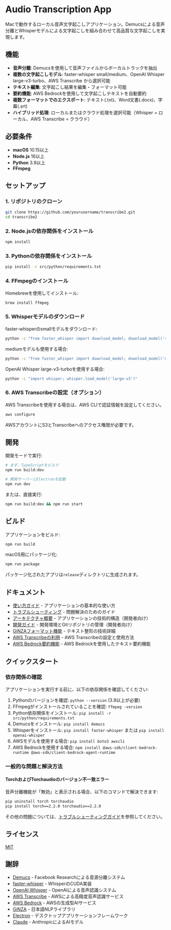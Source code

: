 # Audio Transcription App

Macで動作するローカル音声文字起こしアプリケーション。Demucsによる音声分離とWhisperモデルによる文字起こしを組み合わせて高品質な文字起こしを実現します。

## 機能

- **音声分離**: Demucsを使用して音声ファイルからボーカルトラックを抽出
- **複数の文字起こしモデル**: faster-whisper small/medium、OpenAI Whisper large-v3-turbo、AWS Transcribe から選択可能
- **テキスト編集**: 文字起こし結果を編集・フォーマット可能
- **要約機能**: AWS Bedrockを使用して文字起こしテキストを自動要約
- **複数フォーマットでのエクスポート**: テキスト(.txt)、Word文書(.docx)、字幕(.srt)
- **ハイブリッド処理**: ローカルまたはクラウド処理を選択可能（Whisper = ローカル、AWS Transcribe = クラウド）

## 必要条件

- **macOS** 10.15以上
- **Node.js** 16以上
- **Python** 3.9以上
- **FFmpeg**

## セットアップ

### 1. リポジトリのクローン

```bash
git clone https://github.com/yourusername/transcribe2.git
cd transcribe2
```

### 2. Node.jsの依存関係をインストール

```bash
npm install
```

### 3. Pythonの依存関係をインストール

```bash
pip install -r src/python/requirements.txt
```

### 4. FFmpegのインストール

Homebrewを使用してインストール:

```bash
brew install ffmpeg
```

### 5. Whisperモデルのダウンロード

faster-whisperのsmallモデルをダウンロード:

```bash
python -c "from faster_whisper import download_model; download_model('small')"
```

mediumモデルも使用する場合:

```bash
python -c "from faster_whisper import download_model; download_model('medium')"
```

OpenAI Whisper large-v3-turboを使用する場合:

```bash
python -c "import whisper; whisper.load_model('large-v3')"
```

### 6. AWS Transcribeの設定（オプション）

AWS Transcribeを使用する場合は、AWS CLIで認証情報を設定してください。

```bash
aws configure
```

AWSアカウントにS3とTranscribeへのアクセス権限が必要です。

## 開発

開発モードで実行:

```bash
# まず、TypeScriptをビルド
npm run build:dev

# 開発サーバーとElectronを起動
npm run dev
```

または、直接実行:

```bash
npm run build:dev && npm run start
```

## ビルド

アプリケーションをビルド:

```bash
npm run build
```

macOS用にパッケージ化:

```bash
npm run package
```

パッケージ化されたアプリは`release`ディレクトリに生成されます。

## ドキュメント

- [使い方ガイド](docs/getting-started.md) - アプリケーションの基本的な使い方
- [トラブルシューティング](docs/troubleshooting.md) - 問題解決のためのガイド
- [アーキテクチャ概要](docs/architecture.md) - アプリケーションの技術的構造（開発者向け）
- [開発ガイド](docs/development.md) - 開発環境とGitリポジトリの管理（開発者向け）
- [GiNZAフォーマット機能](docs/GINZA_FORMATTING.md) - テキスト整形の技術詳細
- [AWS Transcribeの利用](docs/AWS_TRANSCRIBE.md) - AWS Transcribeの設定と使用方法
- [AWS Bedrock要約機能](docs/AWS_BEDROCK.md) - AWS Bedrockを使用したテキスト要約機能

## クイックスタート

### 依存関係の確認

アプリケーションを実行する前に、以下の依存関係を確認してください:

1. Pythonのバージョンを確認: `python --version` (3.9以上が必要)
2. FFmpegがインストールされていることを確認: `ffmpeg -version`
3. Python依存関係をインストール: `pip install -r src/python/requirements.txt`
4. Demucsをインストール: `pip install demucs`
5. Whisperをインストール: `pip install faster-whisper` または `pip install openai-whisper`
6. AWSモデルを使用する場合: `pip install boto3 awscli`
7. AWS Bedrockを使用する場合: `npm install @aws-sdk/client-bedrock-runtime @aws-sdk/client-bedrock-agent-runtime`

### 一般的な問題と解決方法

#### TorchおよびTorchaudioのバージョン不一致エラー

音声分離機能が「無効」と表示される場合、以下のコマンドで解決できます:

```bash
pip uninstall torch torchaudio
pip install torch==2.2.0 torchaudio==2.2.0
```

その他の問題については、[トラブルシューティングガイド](docs/troubleshooting.md)を参照してください。

## ライセンス

[MIT](LICENSE)

## 謝辞

- [Demucs](https://github.com/facebookresearch/demucs) - Facebook Researchによる音源分離システム
- [faster-whisper](https://github.com/guillaumekln/faster-whisper) - WhisperのCUDA実装
- [OpenAI Whisper](https://github.com/openai/whisper) - OpenAIによる音声認識システム
- [AWS Transcribe](https://aws.amazon.com/jp/transcribe/) - AWSによる高精度音声認識サービス
- [AWS Bedrock](https://aws.amazon.com/jp/bedrock/) - AWSの生成型AIサービス
- [GiNZA](https://megagonlabs.github.io/ginza/) - 日本語NLPライブラリ
- [Electron](https://www.electronjs.org/) - デスクトップアプリケーションフレームワーク
- [Claude](https://www.anthropic.com/claude) - AnthropicによるAIモデル